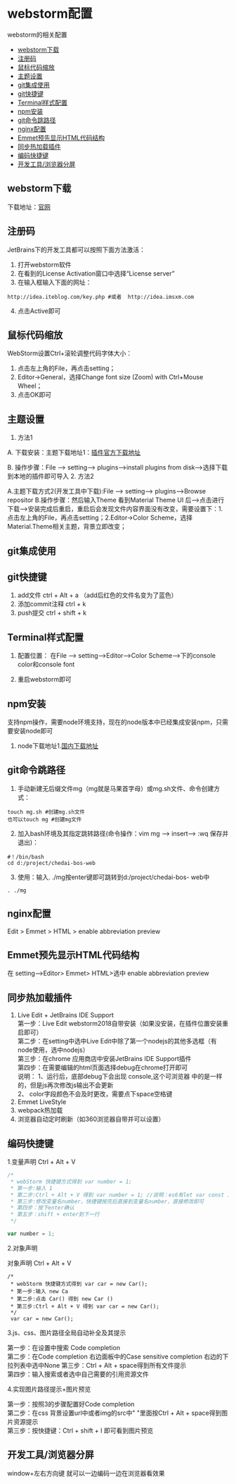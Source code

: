 # webstorm配置

webstorm的相关配置
* [webstorm下载](#webstorm下载)
* [注册码](#注册码)
* [鼠标代码缩放](#鼠标代码缩放)
* [主题设置](#主题设置)
* [git集成使用](#git集成使用)
* [git快捷键](#git快捷键)
* [Terminal样式配置](#Terminal样式配置)
* [npm安装](#npm安装)
* [git命令跳路径](#git命令跳路径)
* [nginx配置](#nginx配置)
* [Emmet预先显示HTML代码结构](#Emmet预先显示HTML代码结构)
* [同步热加载插件](#同步热加载插件)
* [编码快捷键](#编码快捷键)
* [开发工具/浏览器分屏](#开发工具/浏览器分屏)








## webstorm下载
下载地址：[官网](https://www.jetbrains.com/webstorm/)

## 注册码
JetBrains下的开发工具都可以按照下面方法激活：
1. 打开webstorm软件
2. 在看到的License Activation窗口中选择“License server”
3. 在输入框输入下面的网址：
  ```
  http://idea.iteblog.com/key.php #或者  http://idea.imsxm.com
  ```
4. 点击Active即可

## 鼠标代码缩放

WebStorm设置Ctrl+滚轮调整代码字体大小：
1. 点击左上角的File，再点击setting；
2. Editor->General，选择Change font size (Zoom) with Ctrl+Mouse Wheel；
3. 点击OK即可

## 主题设置

1. 方法1

 A. 下载安装：主题下载地址1：[插件官方下载地址](https://plugins.jetbrains.com/)
  
  B.  操作步骤：File --> setting--> plugins-->install plugins from disk-->选择下载到本地的插件即可导入
2. 方法2

 A.主题下载方式2(开发工具中下载):File --> setting--> plugins-->Browse repositor
 B.操作步骤：然后输入Theme 看到Material Theme UI 后-->点击进行下载-->安装完成后重启，重启后会发现文件内容界面没有改变，需要设置下：1.点击左上角的File，再点击setting；2.Editor->Color Scheme，选择Material.Theme相关主题，背景立即改变；

## git集成使用



## git快捷键

1. add文件 ctrl + Alt + a （add后红色的文件名变为了蓝色）
2. 添加commit注释 ctrl + k
3. push提交 ctrl + shift + k

## Terminal样式配置
1. 配置位置：
 在File --> setting-->Editor-->Color Scheme-->下的console color和console font

2. 重启webstorm即可

## npm安装

支持npm操作，需要node环境支持，现在的node版本中已经集成安装npm，只需要安装node即可

 1. node下载地址1.[国内下载地址](http://nodejs.cn/)  

## git命令跳路径

1. 手动新建无后缀文件mg（mg就是马果首字母）或mg.sh文件、命令创建方式：

 ```
 touch mg.sh #创建mg.sh文件  
 也可以touch mg #创建mg文件

 ```
2. 加入bash环境及其指定跳转路径(命令操作：vim mg --> insert-->  :wq 保存并退出)：

 ```
 #！/bin/bash
 cd d:/project/chedai-bos-web

 ```
3. 使用：输入. ./mg按enter键即可跳转到d:/project/chedai-bos- web中

 ```
 . ./mg
 ```

## nginx配置

Edit  > Emmet > HTML > enable abbreviation preview

## Emmet预先显示HTML代码结构
在 setting-->Editor> Emmet> HTML>选中 enable abbreviation preview

## 同步热加载插件
1. Live Edit + JetBrains IDE Support  
第一步：Live Edit webstorm2018自带安装（如果没安装，在插件位置安装重启即可）  
第二步：在setting中选中Live Edit中除了第一个nodejs的其他多选框（有node使用，选中nodejs）  
第三步：在chrome 应用商店中安装JetBrains IDE Support插件  
第四步：在需要编辑的html页面选择debug在chrome打开即可   
说明：
1、运行后，底部debug下会出现 console,这个可浏览器 中的是一样的，但是js再次修改js输出不会更新  
2、 color字段颜色不会及时更改，需要点下space空格键
2. Emmet LiveStyle
3. webpack热加载
4. 浏览器自动定时刷新（如360浏览器自带并可以设置）


## 编码快捷键

1.变量声明 Ctrl + Alt + V


```JavaScript
/*
 * webStorm 快捷键方式得到 var number = 1;
 * 第一步:输入 1
 * 第二步:Ctrl + Alt + V 得到 var number = 1; //说明：es6有let var const 三种变量声明方式 点击选择一种 以后声明默认就是选中的，es5只有var一种
 * 第三步:修改变量名number，快捷键按完后直接到变量名number，直接修改即可
 * 第四步：按下enter确认
 * 第五步：shift + enter到下一行
 */

var number = 1;
```


2.对象声明

对象声明 Ctrl + Alt + V

```
/*
 * webStorm 快捷键方式得到 var car = new Car();
 * 第一步:输入 new Ca
 * 第二步:点击 Car() 得到 new Car ()
 * 第三步:Ctrl + Alt + V 得到 var car = new Car(); 
 */
 var car = new Car();

```


3.js、css、图片路径全局自动补全及其提示

第一步：在设置中搜索 Code completion  
第二步：在Code completion 右边面板中的Case sensitive completion 右边的下拉列表中选中None 
第三步：Ctrl + Alt + space得到所有文件提示  
第四步：输入搜索或者选中自己需要的引用资源文件 

4.实现图片路径提示+图片预览  

第一步：按照3的步骤配置好Code completion  
第二步：在css 背景设置url中或者img的src中" "里面按Ctrl + Alt + space得到图片资源提示  
第三步：按快捷键：Ctrl + shift + I 即可看到图片预览  


## 开发工具/浏览器分屏
window+左右方向键 就可以一边编码一边在浏览器看效果








